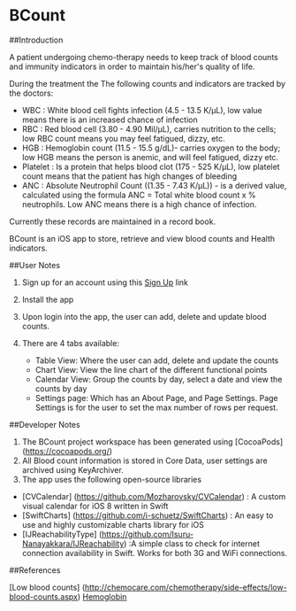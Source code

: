 # BCount

##Introduction
     
A patient undergoing chemo-therapy needs to keep track of blood counts and immunity indicators in order to maintain his/her's quality of life.  

During the treatment the The following counts and indicators are tracked by the doctors:
- WBC : White blood cell fights infection (4.5 - 13.5 K/μL), low value means there is an increased chance of infection
- RBC : Red blood cell (3.80 - 4.90 Mil/μL), carries nutrition to the cells; low RBC count means you may feel fatigued, dizzy, etc.
- HGB : Hemoglobin count (11.5 - 15.5 g/dL)- carries oxygen to the body; low HGB means the person is anemic, and will feel fatigued, dizzy etc.
- Platelet : Is a protein that helps blood clot (175 - 525 K/μL), low platelet count means that the patient has high changes of bleeding
- ANC : Absolute Neutrophil Count ((1.35 - 7.43 K/μL)) - is a derived value, calculated using the formula ANC = Total white blood count  x % neutrophils.  Low ANC means there is a high chance of infection.

Currently these records are maintained in a record book.

BCount is an iOS app to store, retrieve and view blood counts and Health indicators. 

##User Notes
1.  Sign up for an account using this [Sign Up](http://jbossews-soulbuzz.rhcloud.com/signup.html) link
2.  Install the app
3.  Upon login into the app, the user can add, delete and update blood counts.
    
4.  There are 4 tabs available:
    - Table View:  Where the user can add, delete and update the counts
    - Chart View:  View the line chart of the different functional points
    - Calendar View: Group the counts by day, select a date and view the counts by day
    - Settings page:  Which has an About Page, and Page Settings.  Page Settings is for the user to set the max number of rows per request.

##Developer Notes
1. The BCount project workspace has been generated using [CocoaPods] (https://cocoapods.org/) 
2. All Blood count information is stored in Core Data, user settings are archived using KeyArchiver.
3. The app uses the following open-source libraries
  - [CVCalendar] (https://github.com/Mozharovsky/CVCalendar) : A custom visual calendar for iOS 8 written in Swift
  - [SwiftCharts] (https://github.com/i-schuetz/SwiftCharts) : An easy to use and highly customizable charts library for iOS
  - [IJReachabilityType] (https://github.com/Isuru-Nanayakkara/IJReachability) :A simple class to check for internet connection availability in Swift. Works for both 3G and WiFi connections.

##References

[Low blood counts] (http://chemocare.com/chemotherapy/side-effects/low-blood-counts.aspx)
[Hemoglobin ](http://www.mayoclinic.org/symptoms/low-hemoglobin/basics/definition/sym-20050760)

